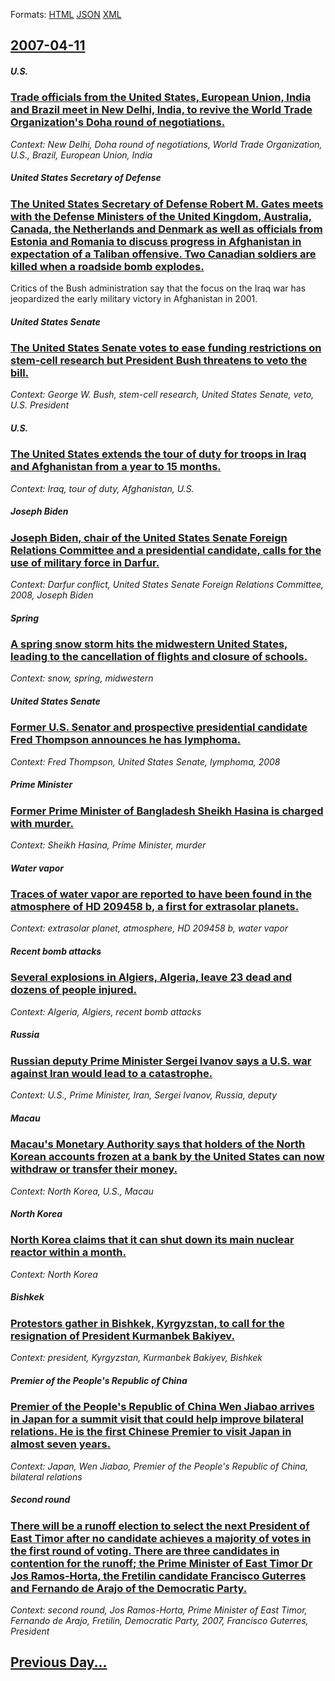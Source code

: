 
Formats: [HTML](2007/04/11/index.html)  [JSON](2007/04/11/index.json)  [XML](2007/04/11/index.xml)  

## [2007-04-11](/news/2007/04/11/index.md)

##### U.S.
### [ Trade officials from the United States, European Union, India and Brazil meet in New Delhi, India, to revive the World Trade Organization's Doha round of negotiations. ](/news/2007/04/11/trade-officials-from-the-united-states-european-union-india-and-brazil-meet-in-new-delhi-india-to-revive-the-world-trade-organization-s.md)
_Context: New Delhi, Doha round of negotiations, World Trade Organization, U.S., Brazil, European Union, India_

##### United States Secretary of Defense
### [ The United States Secretary of Defense Robert M. Gates meets with the Defense Ministers of the United Kingdom, Australia, Canada, the Netherlands and Denmark as well as officials from Estonia and Romania to discuss progress in Afghanistan in expectation of a Taliban offensive. Two Canadian soldiers are killed when a roadside bomb explodes. ](/news/2007/04/11/the-united-states-secretary-of-defense-robert-m-gates-meets-with-the-defense-ministers-of-the-united-kingdom-australia-canada-the-nethe.md)
Critics of the Bush administration say that the focus on the Iraq war has jeopardized the early military victory in Afghanistan in 2001.

##### United States Senate
### [ The United States Senate votes to ease funding restrictions on stem-cell research but President Bush threatens to veto the bill. ](/news/2007/04/11/the-united-states-senate-votes-to-ease-funding-restrictions-on-stem-cell-research-but-president-bush-threatens-to-veto-the-bill.md)
_Context: George W. Bush, stem-cell research, United States Senate, veto, U.S. President_

##### U.S.
### [ The United States extends the tour of duty for troops in Iraq and Afghanistan from a year to 15 months. ](/news/2007/04/11/the-united-states-extends-the-tour-of-duty-for-troops-in-iraq-and-afghanistan-from-a-year-to-15-months.md)
_Context: Iraq, tour of duty, Afghanistan, U.S._

##### Joseph Biden
### [ Joseph Biden, chair of the United States Senate Foreign Relations Committee and a presidential candidate, calls for the use of military force in Darfur. ](/news/2007/04/11/joseph-biden-chair-of-the-united-states-senate-foreign-relations-committee-and-a-presidential-candidate-calls-for-the-use-of-military-for.md)
_Context: Darfur conflict, United States Senate Foreign Relations Committee, 2008, Joseph Biden_

##### Spring
### [ A spring snow storm hits the midwestern United States, leading to the cancellation of flights and closure of schools. ](/news/2007/04/11/a-spring-snow-storm-hits-the-midwestern-united-states-leading-to-the-cancellation-of-flights-and-closure-of-schools.md)
_Context: snow, spring, midwestern_

##### United States Senate
### [ Former U.S. Senator and prospective presidential candidate Fred Thompson announces he has lymphoma. ](/news/2007/04/11/former-u-s-senator-and-prospective-presidential-candidate-fred-thompson-announces-he-has-lymphoma.md)
_Context: Fred Thompson, United States Senate, lymphoma, 2008_

##### Prime Minister
### [ Former Prime Minister of Bangladesh Sheikh Hasina is charged with murder. ](/news/2007/04/11/former-prime-minister-of-bangladesh-sheikh-hasina-is-charged-with-murder.md)
_Context: Sheikh Hasina, Prime Minister, murder_

##### Water vapor
### [ Traces of water vapor are reported to have been found in the atmosphere of HD 209458 b, a first for extrasolar planets. ](/news/2007/04/11/traces-of-water-vapor-are-reported-to-have-been-found-in-the-atmosphere-of-hd-209458-b-a-first-for-extrasolar-planets.md)
_Context: extrasolar planet, atmosphere, HD 209458 b, water vapor_

##### Recent bomb attacks
### [ Several explosions in Algiers, Algeria, leave 23 dead and dozens of people injured. ](/news/2007/04/11/several-explosions-in-algiers-algeria-leave-23-dead-and-dozens-of-people-injured.md)
_Context: Algeria, Algiers, recent bomb attacks_

##### Russia
### [ Russian deputy Prime Minister Sergei Ivanov says a U.S. war against Iran would lead to a catastrophe. ](/news/2007/04/11/russian-deputy-prime-minister-sergei-ivanov-says-a-u-s-war-against-iran-would-lead-to-a-catastrophe.md)
_Context: U.S., Prime Minister, Iran, Sergei Ivanov, Russia, deputy_

##### Macau
### [ Macau's Monetary Authority says that holders of the North Korean accounts frozen at a bank by the United States can now withdraw or transfer their money. ](/news/2007/04/11/macau-s-monetary-authority-says-that-holders-of-the-north-korean-accounts-frozen-at-a-bank-by-the-united-states-can-now-withdraw-or-transfe.md)
_Context: North Korea, U.S., Macau_

##### North Korea
### [ North Korea claims that it can shut down its main nuclear reactor within a month. ](/news/2007/04/11/north-korea-claims-that-it-can-shut-down-its-main-nuclear-reactor-within-a-month.md)
_Context: North Korea_

##### Bishkek
### [ Protestors gather in Bishkek, Kyrgyzstan, to call for the resignation of President Kurmanbek Bakiyev. ](/news/2007/04/11/protestors-gather-in-bishkek-kyrgyzstan-to-call-for-the-resignation-of-president-kurmanbek-bakiyev.md)
_Context: president, Kyrgyzstan, Kurmanbek Bakiyev, Bishkek_

##### Premier of the People's Republic of China
### [ Premier of the People's Republic of China Wen Jiabao arrives in Japan for a summit visit that could help improve bilateral relations. He is the first Chinese Premier to visit Japan in almost seven years. ](/news/2007/04/11/premier-of-the-people-s-republic-of-china-wen-jiabao-arrives-in-japan-for-a-summit-visit-that-could-help-improve-bilateral-relations-he-is.md)
_Context: Japan, Wen Jiabao, Premier of the People's Republic of China, bilateral relations_

##### Second round
### [ There will be a runoff election to select the next President of East Timor after no candidate achieves a majority of votes in the first round of voting. There are three candidates in contention for the runoff; the Prime Minister of East Timor Dr Jos Ramos-Horta, the Fretilin candidate Francisco Guterres and Fernando de Arajo of the Democratic Party. ](/news/2007/04/11/there-will-be-a-runoff-election-to-select-the-next-president-of-east-timor-after-no-candidate-achieves-a-majority-of-votes-in-the-first-rou.md)
_Context: second round, Jos Ramos-Horta, Prime Minister of East Timor, Fernando de Arajo, Fretilin, Democratic Party, 2007, Francisco Guterres, President_

## [Previous Day...](/news/2007/04/10/index.md)


